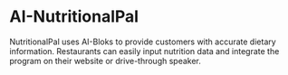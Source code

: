 # AI-NutritionalPal
NutritionalPal uses AI-Bloks to provide customers with accurate dietary information. Restaurants can easily input nutrition data and integrate the program on their website or drive-through speaker.
